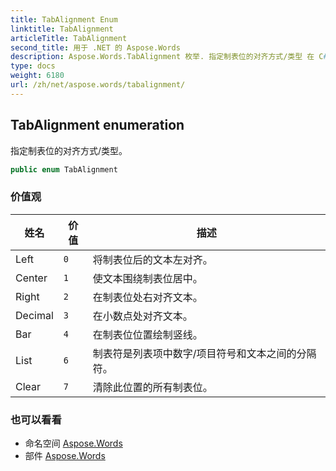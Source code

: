 ```yaml
---
title: TabAlignment Enum
linktitle: TabAlignment
articleTitle: TabAlignment
second_title: 用于 .NET 的 Aspose.Words
description: Aspose.Words.TabAlignment 枚举. 指定制表位的对齐方式/类型 在 C#.
type: docs
weight: 6180
url: /zh/net/aspose.words/tabalignment/
---
```

## TabAlignment enumeration

指定制表位的对齐方式/类型。

```csharp
public enum TabAlignment
```

### 价值观

| 姓名 | 价值 | 描述 |
| --- | --- | --- |
| Left | `0` | 将制表位后的文本左对齐。 |
| Center | `1` | 使文本围绕制表位居中。 |
| Right | `2` | 在制表位处右对齐文本。 |
| Decimal | `3` | 在小数点处对齐文本。 |
| Bar | `4` | 在制表位位置绘制竖线。 |
| List | `6` | 制表符是列表项中数字/项目符号和文本之间的分隔符。 |
| Clear | `7` | 清除此位置的所有制表位。 |

### 也可以看看

* 命名空间 [Aspose.Words](../../aspose.words/)
* 部件 [Aspose.Words](../../)
